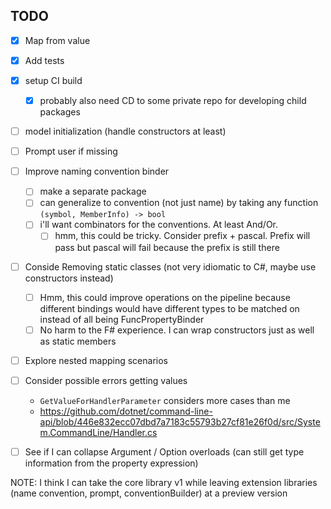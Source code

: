 
## TODO 

- [x] Map from value
- [x] Add tests
- [x] setup CI build
  - [x] probably also need CD to some private repo for developing child packages
- [ ] model initialization (handle constructors at least)
- [ ] Prompt user if missing
- [ ] Improve naming convention binder
  - [ ] make a separate package
  - [ ] can generalize to convention (not just name) by taking any function `(symbol, MemberInfo) -> bool`
  - [ ] i'll want combinators for the conventions. At least And/Or. 
    - [ ] hmm, this could be tricky. Consider prefix + pascal. Prefix will pass but pascal will fail because the prefix is still there
- [ ] Conside Removing static classes (not very idiomatic to C#, maybe use constructors instead)
  - [ ] Hmm, this could improve operations on the pipeline because different bindings would have different types to be matched on instead of all being FuncPropertyBinder
  - [ ] No harm to the F# experience. I can wrap constructors just as well as static members
- [ ] Explore nested mapping scenarios
- [ ] Consider possible errors getting values
  - `GetValueForHandlerParameter` considers more cases than me
  - https://github.com/dotnet/command-line-api/blob/446e832ecc07dbd7a7183c55793b27cf81e26f0d/src/System.CommandLine/Handler.cs
- [ ] See if I can collapse Argument / Option overloads (can still get type information from the property expression)


NOTE: I think I can take the core library v1 while leaving extension libraries (name convention, prompt, conventionBuilder) at a preview version